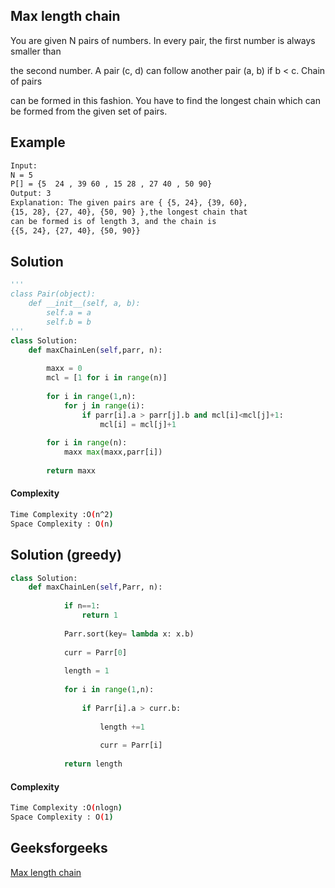## Max length chain
You are given N pairs of numbers. In every pair, the first number is always smaller than 

the second number. A pair (c, d) can follow another pair (a, b) if b < c. Chain of pairs 

can be formed in this fashion. You have to find the longest chain which can be formed from the given set of pairs. 

## Example 
```bash
Input:
N = 5
P[] = {5  24 , 39 60 , 15 28 , 27 40 , 50 90}
Output: 3
Explanation: The given pairs are { {5, 24}, {39, 60},
{15, 28}, {27, 40}, {50, 90} },the longest chain that
can be formed is of length 3, and the chain is
{{5, 24}, {27, 40}, {50, 90}}

```

## Solution 

```python
'''
class Pair(object):
    def __init__(self, a, b):
        self.a = a
        self.b = b
'''
class Solution:
    def maxChainLen(self,parr, n):
        
        maxx = 0
        mcl = [1 for i in range(n)]
        
        for i in range(1,n):
            for j in range(i):
                if parr[i].a > parr[j].b and mcl[i]<mcl[j]+1:
                    mcl[i] = mcl[j]+1
                    
        for i in range(n):
            maxx max(maxx,parr[i])
     
        return maxx
 ```
#### Complexity
```bash
Time Complexity :O(n^2)
Space Complexity : O(n)
```

## Solution (greedy)

```python
class Solution:
    def maxChainLen(self,Parr, n):
    
            if n==1:
                return 1
    
            Parr.sort(key= lambda x: x.b)
    
            curr = Parr[0]
    
            length = 1
    
            for i in range(1,n):
    
                if Parr[i].a > curr.b:
    
                    length +=1
    
                    curr = Parr[i]
    
            return length
```
#### Complexity
```bash
Time Complexity :O(nlogn)
Space Complexity : O(1)
```
## Geeksforgeeks
[Max length chain](https://practice.geeksforgeeks.org/problems/max-length-chain/1?page=1&difficulty[]=1&status[]=unsolved&category[]=Strings&category[]=Dynamic%20Programming&sortBy=submissions)
